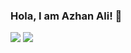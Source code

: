 ### Hola, I am Azhan Ali! 👋


<img src = "https://github-readme-stats.vercel.app/api?username=azhanali">
<img src = "https://github-readme-stats.vercel.app/api/top-langs/?username=azhanali">
